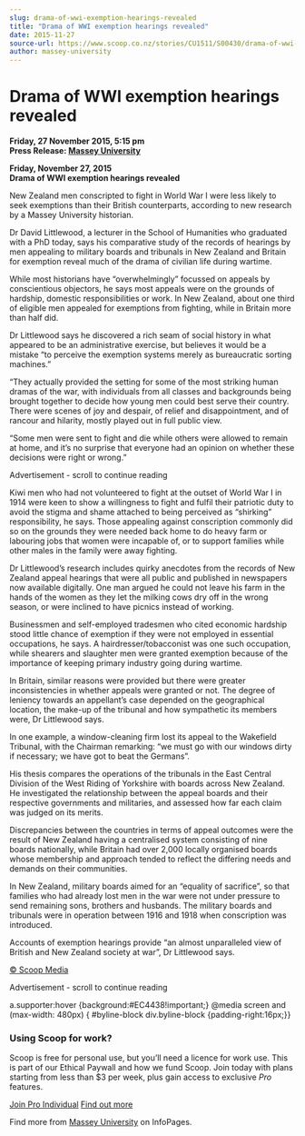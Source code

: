 ```yaml
---
slug: drama-of-wwi-exemption-hearings-revealed
title: "Drama of WWI exemption hearings revealed"
date: 2015-11-27
source-url: https://www.scoop.co.nz/stories/CU1511/S00430/drama-of-wwi-exemption-hearings-revealed.htm
author: massey-university
---
```

Drama of WWI exemption hearings revealed
========================================

**Friday, 27 November 2015, 5:15 pm**  
**Press Release: [Massey University](https://info.scoop.co.nz/Massey_University)**

  
**Friday, November 27, 2015**  
**Drama of WWI exemption hearings revealed**

New Zealand men conscripted to fight in World War I were less likely to seek exemptions than their British counterparts, according to new research by a Massey University historian.

Dr David Littlewood, a lecturer in the School of Humanities who graduated with a PhD today, says his comparative study of the records of hearings by men appealing to military boards and tribunals in New Zealand and Britain for exemption reveal much of the drama of civilian life during wartime.

While most historians have “overwhelmingly” focussed on appeals by conscientious objectors, he says most appeals were on the grounds of hardship, domestic responsibilities or work. In New Zealand, about one third of eligible men appealed for exemptions from fighting, while in Britain more than half did.

Dr Littlewood says he discovered a rich seam of social history in what appeared to be an administrative exercise, but believes it would be a mistake “to perceive the exemption systems merely as bureaucratic sorting machines.”

“They actually provided the setting for some of the most striking human dramas of the war, with individuals from all classes and backgrounds being brought together to decide how young men could best serve their country. There were scenes of joy and despair, of relief and disappointment, and of rancour and hilarity, mostly played out in full public view.

“Some men were sent to fight and die while others were allowed to remain at home, and it’s no surprise that everyone had an opinion on whether these decisions were right or wrong.”

Advertisement - scroll to continue reading





Kiwi men who had not volunteered to fight at the outset of World War I in 1914 were keen to show a willingness to fight and fulfil their patriotic duty to avoid the stigma and shame attached to being perceived as “shirking” responsibility, he says. Those appealing against conscription commonly did so on the grounds they were needed back home to do heavy farm or labouring jobs that women were incapable of, or to support families while other males in the family were away fighting.

Dr Littlewood’s research includes quirky anecdotes from the records of New Zealand appeal hearings that were all public and published in newspapers now available digitally. One man argued he could not leave his farm in the hands of the women as they let the milking cows dry off in the wrong season, or were inclined to have picnics instead of working.

Businessmen and self-employed tradesmen who cited economic hardship stood little chance of exemption if they were not employed in essential occupations, he says. A hairdresser/tobacconist was one such occupation, while shearers and slaughter men were granted exemption because of the importance of keeping primary industry going during wartime.

  
In Britain, similar reasons were provided but there were greater inconsistencies in whether appeals were granted or not. The degree of leniency towards an appellant’s case depended on the geographical location, the make-up of the tribunal and how sympathetic its members were, Dr Littlewood says.

In one example, a window-cleaning firm lost its appeal to the Wakefield Tribunal, with the Chairman remarking: “we must go with our windows dirty if necessary; we have got to beat the Germans”.

His thesis compares the operations of the tribunals in the East Central Division of the West Riding of Yorkshire with boards across New Zealand. He investigated the relationship between the appeal boards and their respective governments and militaries, and assessed how far each claim was judged on its merits.

Discrepancies between the countries in terms of appeal outcomes were the result of New Zealand having a centralised system consisting of nine boards nationally, while Britain had over 2,000 locally organised boards whose membership and approach tended to reflect the differing needs and demands on their communities.

In New Zealand, military boards aimed for an “equality of sacrifice”, so that families who had already lost men in the war were not under pressure to send remaining sons, brothers and husbands. The military boards and tribunals were in operation between 1916 and 1918 when conscription was introduced.

Accounts of exemption hearings provide “an almost unparalleled view of British and New Zealand society at war”, Dr Littlewood says.

[© Scoop Media](http://www.scoop.co.nz/about/terms.html)  

Advertisement - scroll to continue reading



a.supporter:hover {background:#EC4438!important;} @media screen and (max-width: 480px) { #byline-block div.byline-block {padding-right:16px;}}

### Using Scoop for work?

Scoop is free for personal use, but you’ll need a licence for work use. This is part of our Ethical Paywall and how we fund Scoop. Join today with plans starting from less than $3 per week, plus gain access to exclusive _Pro_ features.  
  
[Join Pro Individual](https://pro.scoop.co.nz/Individual/?from=ProIn24) [Find out more](https://pro.scoop.co.nz/using-scoop-for-work/?from=ProIn24)

Find more from [Massey University](https://info.scoop.co.nz/Massey_University) on InfoPages.